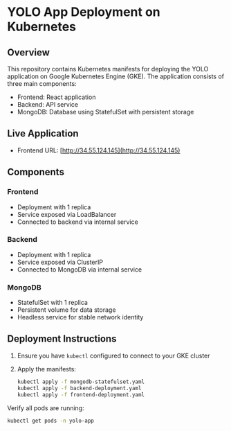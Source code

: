# YOLO App Deployment on Kubernetes

## Overview

This repository contains Kubernetes manifests for deploying the YOLO application on Google Kubernetes Engine (GKE). The application consists of three main components:

-   Frontend: React application
-   Backend: API service
-   MongoDB: Database using StatefulSet with persistent storage

## Live Application

-   Frontend URL: [http://34.55.124.145](http://34.55.124.145)

## Components

### Frontend

-   Deployment with 1 replica
-   Service exposed via LoadBalancer
-   Connected to backend via internal service

### Backend

-   Deployment with 1 replica
-   Service exposed via ClusterIP
-   Connected to MongoDB via internal service

### MongoDB

-   StatefulSet with 1 replica
-   Persistent volume for data storage
-   Headless service for stable network identity

## Deployment Instructions

1.  Ensure you have `kubectl` configured to connect to your GKE cluster
2.  Apply the manifests:

    ```bash
    kubectl apply -f mongodb-statefulset.yaml
    kubectl apply -f backend-deployment.yaml
    kubectl apply -f frontend-deployment.yaml
    ```

Verify all pods are running:

```bash
kubectl get pods -n yolo-app
